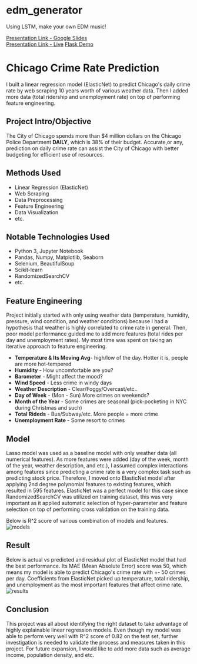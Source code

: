 # edm_generator
Using LSTM, make your own EDM music!

[Presentation Link - Google Slides](https://docs.google.com/presentation/d/1zXZ93rWshsaOpxh_lYr6b3dzsdWjL1Ek0-7hRlvWi_o/edit)  
[Presentation Link - Live](https://youtu.be/gTKVusBObZc)
[Flask Demo](https://drive.google.com/file/d/1c9HJYBEF0yTOu15Aq4b0q-I-P7v8MHAf/view?usp=sharing)




# Chicago Crime Rate Prediction
I built a linear regression model (ElasticNet) to predict Chicago's daily crime rate by web scraping 10 years worth of various weather data. Then I added more data (total ridership and unemployment rate) on top of performing feature engineering.

## Project Intro/Objective
The City of Chicago spends more than $4 million dollars on the Chicago Police Department **DAILY**, which is 38% of their budget. Accurate,or any, prediction on daily crime rate can assist the City of Chicago with better budgeting for efficient use of resources.

## Methods Used
* Linear Regression (ElasticNet)
* Web Scraping
* Data Preprocessing
* Feature Engineering
* Data Visualization
* etc.

## Notable Technologies Used
* Python 3, Jupyter Notebook
* Pandas, Numpy, Matplotlib, Seaborn
* Selenium, BeautifulSoup
* Scikit-learn
* RandomizedSearchCV
* etc. 

## Feature Engineering
Project initially started with only using weather data (temperature, humidity, pressure, wind condition, and weather conditions) because I had a hypothesis that weather is highly correlated to crime rate in general. Then, poor model performance guided me to add more features (total rides per day and unemployment rates). My most time was spent on taking an iterative approach to feature engineering.

* **Temperature & Its Moving Avg**- high/low of the day. Hotter it is, people are more hot-tempered
* **Humidity** - How uncomfortable are you?
* **Barometer** - Might affect the mood?
* **Wind Speed** - Less crime in windy days
* **Weather Description** - Clear/Foggy/Overcast/etc..
* **Day of Week** - (Mon - Sun) More crimes on weekends?
* **Month of the Year** - Some crimes are seasonal (pick-pocketing in NYC during Christmas and such)
* **Total Rideds** - Bus/Subway/etc. More people = more crime
* **Unemployment Rate** - Some resort to crimes

## Model 
Lasso model was used as a baseline model with only weather data (all numerical features). As more features were added (day of the week, month of the year, weather description, and etc.), I assumed complex interactions among features since predicting a crime rate is a very complex task such as predicting stock price. Therefore, I moved onto ElasticNet model after applying 2nd degree polynomial features to existing features, which resulted in 595 features. ElasticNet was a perfect model for this case since RandomizedSearchCV was utilized on training dataset, this was very important as it applied automatic selection of hyper-parameter and feature selection on top of performing cross validation on the training data.

Below is R^2 score of various combination of models and features.
![models](img/models.jpg)

## Result 
Below is actual vs predicted and residual plot of ElasticNet model that had the best performance. Its MAE (Mean Absolute Error) score was 50, which means my model is able to predict Chicago's crime rate with +- 50 crimes per day. Coefficients from ElasticNet picked up temperature, total ridership, and unemployment as the most important features that affect crime rate.
![results](img/result.JPG)

## Conclusion
This project was all about identifying the right dataset to take advantage of highly explainable linear regression models. Even though my model was able to perform very well with R^2 score of 0.82 on the test set, further investigation is needed to validate the process and measures taken in this project. For future expansion, I would like to add more data such as average income, population density, and etc.
